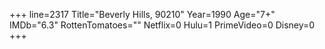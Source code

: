 +++
line=2317
Title="Beverly Hills, 90210"
Year=1990
Age="7+"
IMDb="6.3"
RottenTomatoes=""
Netflix=0
Hulu=1
PrimeVideo=0
Disney=0
+++

